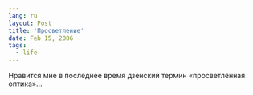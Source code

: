 ```yaml
---
lang: ru
layout: Post
title: 'Просветление'
date: Feb 15, 2006
tags:
  - life
---
```


Нравится мне в последнее время дзенский термин «просветлённая оптика»…
